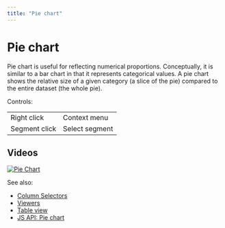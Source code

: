 ```yaml
---
title: "Pie chart"
---
```

<!-- SUBTITLE: -->

# Pie chart

Pie chart is useful for reflecting numerical proportions. Conceptually, it is similar to a bar chart in that it
represents categorical values. A pie chart shows the relative size of a given category (a slice of the pie) compared to
the entire dataset (the whole pie).

Controls:

|               |                |
|---------------|----------------|
| Right click   | Context menu   |
| Segment click | Select segment |

## Videos

[![Pie Chart](../../uploads/youtube/visualizations2.png "Open on Youtube")](https://www.youtube.com/watch?v=7MBXWzdC0-I&t=1486s)

See also:

* [Column Selectors](column-selectors.md)
* [Viewers](../viewers.md)
* [Table view](../../datagrok/table-view.md)
* [JS API: Pie chart](https://public.datagrok.ai/js/samples/ui/viewers/types/pie-chart)
